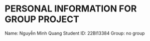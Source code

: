 PERSONAL INFORMATION FOR GROUP PROJECT
=====
Name: Nguyễn Minh Quang
Student ID: 22BI13384
Group: no group
